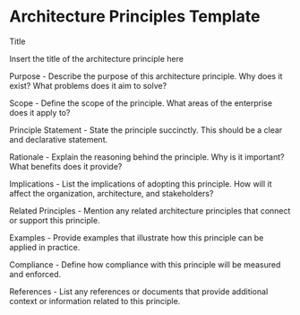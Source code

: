 # Architecture Principles Template

Title

Insert the title of the architecture principle here

Purpose - Describe the purpose of this architecture principle. Why does it exist? What problems does it aim to solve?

Scope - Define the scope of the principle. What areas of the enterprise does it apply to?

Principle Statement - State the principle succinctly. This should be a clear and declarative statement.

Rationale - Explain the reasoning behind the principle. Why is it important? What benefits does it provide?

Implications - List the implications of adopting this principle. How will it affect the organization, architecture, and stakeholders?

Related Principles - Mention any related architecture principles that connect or support this principle.

Examples - Provide examples that illustrate how this principle can be applied in practice.

Compliance - Define how compliance with this principle will be measured and enforced.

References - List any references or documents that provide additional context or information related to this principle.
